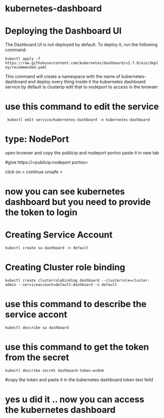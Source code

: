 # kubernetes-dashboard



# Deploying the Dashboard UI 
The Dashboard UI is not deployed by default. To deploy it, run the following command:

`kubectl apply -f https://raw.githubusercontent.com/kubernetes/dashboard/v2.7.0/aio/deploy/recommended.yaml`



This command will create a namespace with the name of kubernetes-dashboard and deploy every thing inside it 
 the kubernetes dashboard service by default is clusterip edit that to nodeport to access in the browser
 
 
 # use this command to edit the service
` kubectl edit service/kubernetes-dashboard -n kubernetes-dashboard`
 
# type: NodePort
 
open browser and copy the publicip and nodeport portno paste it in new tab

#give https://<publicip:nodeport portno>

click on < continue unsafe >

# now you can see kubernetes dashboard but you need to provide the token to login 


# Creating Service Account 
`kubectl create sa dashboard -n default`

# Creating Cluster role binding 
`kubectl create clusterrolebinding dashboard --clusterrole=cluster-admin --serviceaccount=default:dashboard -n default`


# use this command to describe the service accont 

`kubectl describe sa dashboard`


# use this command to get the token from the secret 

`kubectl describe secret dashboard-token-wvdnm `




#copy the token and paste it in the kubernetes dashboard token text feild 


# yes u did it .. now you can access the kubernetes dashboard 
